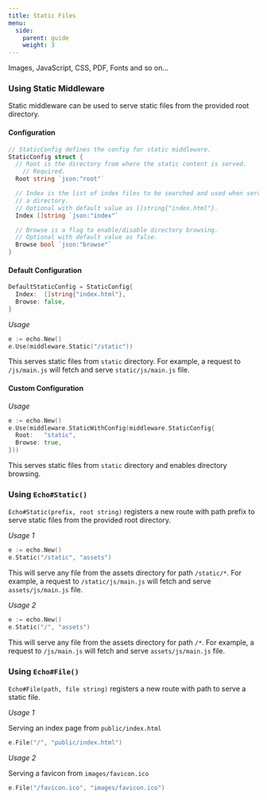 ```yaml
---
title: Static Files
menu:
  side:
    parent: guide
    weight: 3
---
```


Images, JavaScript, CSS, PDF, Fonts and so on...

### Using Static Middleware

Static middleware can be used to serve static files from the provided root directory.

#### Configuration

```go
// StaticConfig defines the config for static middleware.
StaticConfig struct {
  // Root is the directory from where the static content is served.
	// Required.
  Root string `json:"root"`

  // Index is the list of index files to be searched and used when serving
  // a directory.
  // Optional with default value as []string{"index.html"}.
  Index []string `json:"index"`

  // Browse is a flag to enable/disable directory browsing.
  // Optional with default value as false.
  Browse bool `json:"browse"`
}
```

#### Default Configuration

```go
DefaultStaticConfig = StaticConfig{
  Index:  []string{"index.html"},
  Browse: false,
}
```

*Usage*

```go
e := echo.New()
e.Use(middleware.Static("/static"))
```

This serves static files from `static` directory. For example, a request to `/js/main.js`
will fetch and serve `static/js/main.js` file.

#### Custom Configuration

*Usage*

```go
e := echo.New()
e.Use(middleware.StaticWithConfig(middleware.StaticConfig{
  Root:   "static",
  Browse: true,
}))
```

This serves static files from `static` directory and enables directory browsing.

### Using `Echo#Static()`

`Echo#Static(prefix, root string)` registers a new route with path prefix to serve
static files from the provided root directory.

*Usage 1*

```go
e := echo.New()
e.Static("/static", "assets")
```

This will serve any file from the assets directory for path `/static/*`. For example,
a request to `/static/js/main.js` will fetch and serve `assets/js/main.js` file.

*Usage 2*

```go
e := echo.New()
e.Static("/", "assets")
```

This will serve any file from the assets directory for path `/*`. For example,
a request to `/js/main.js` will fetch and serve `assets/js/main.js` file.

### Using `Echo#File()`

`Echo#File(path, file string)` registers a new route with path to serve a static
file.

*Usage 1*

Serving an index page from `public/index.html`

```go
e.File("/", "public/index.html")
```

*Usage 2*

Serving a favicon from `images/favicon.ico`

```go
e.File("/favicon.ico", "images/favicon.ico")
```

